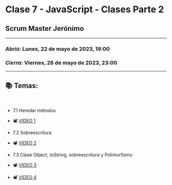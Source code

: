 # Clase 7 - JavaScript - Clases Parte 2
## Scrum Master Jerónimo

---

### *Abrió:* Lunes, 22 de mayo de 2023, 19:00
### *Cierra:* Viernes, 26 de mayo de 2023, 23:00

---

## 📚 Temas:

<br>

- 7.1 Heredar métodos

- 📽 [VIDEO 1](https://frsrutneduar-my.sharepoint.com/:v:/g/personal/abetancud_frsr_utn_edu_ar/EcqhJb0Mu6pPkdRA-eXuRXYBgEtBameUgCKh0UbYki-LsA?e=SDveBB)

- 7.2 Sobreescritura

- 📽 [VIDEO 2](https://frsrutneduar-my.sharepoint.com/:v:/g/personal/abetancud_frsr_utn_edu_ar/EenCKmFfCz5AomyHvrls1CsBq9Zf4GMrUnDLsETFl4rXqg?e=K48ODv)

- 7.3 Clase Object, toString, sobreescritura y Polimorfismo

- 📽 [VIDEO 3](https://frsrutneduar-my.sharepoint.com/:v:/g/personal/abetancud_frsr_utn_edu_ar/EfjeiXe68xVAurEwHUhDynoB7yY0Kt0CMkCaZUmLVWFuYQ?e=X9b6iE)
- 📽 [VIDEO 4](https://frsrutneduar-my.sharepoint.com/:v:/g/personal/abetancud_frsr_utn_edu_ar/EeL0TLx2n-RLlUTHK12dEDgBrCFGp7iE_q42JuyT8PtVKA?e=qBix67)

<br>
